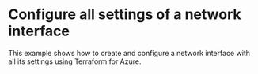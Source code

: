 # Configure all settings of a network interface

This example shows how to create and configure a network interface with all its settings using Terraform for Azure.
